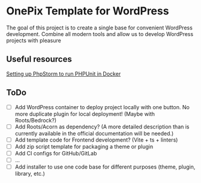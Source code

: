 # OnePix Template for WordPress

The goal of this project is to create a single base for convenient WordPress development. Combine all modern tools and allow us to develop WordPress projects with pleasure

## Useful resources

[Setting up PhpStorm to run PHPUnit in Docker](https://amandoabreu.com/wrote/setting-up-phpstorm-to-run-phpunit-tests-inside-an-already-running-docker-container/)

## ToDo

- [ ] Add WordPress container to deploy project locally with one button. No more duplicate plugin for local deployment! (Maybe with Roots/Bedrock?)
- [ ] Add Roots/Acorn as dependency? (A more detailed description than is currently available in the official documentation will be needed.)
- [ ] Add template code for Frontend development? (Vite + ts + linters) 
- [ ] Add zip script template for packaging a theme or plugin
- [ ] Add CI configs for GitHub/GitLab
- [ ] ...
- [ ] Add installer to use one code base for different purposes (theme, plugin, library, etc.)